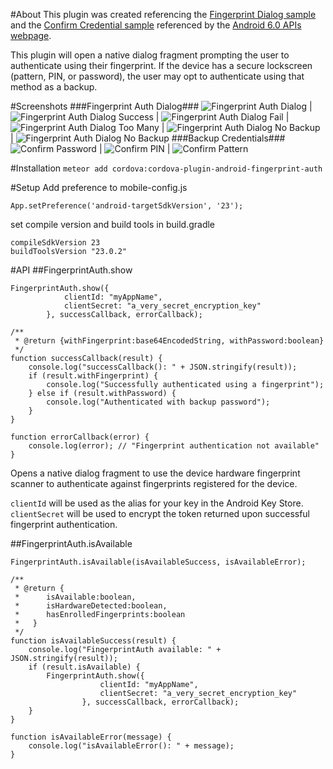 #About
This plugin was created referencing the [Fingerprint Dialog sample](http://developer.android.com/samples/FingerprintDialog/index.html) and the [Confirm Credential sample](http://developer.android.com/samples/ConfirmCredential/index.html) referenced by the [Android 6.0 APIs webpage](http://developer.android.com/about/versions/marshmallow/android-6.0.html).

This plugin will open a native dialog fragment prompting the user to authenticate using their fingerprint.  If the device has a secure lockscreen (pattern, PIN, or password), the user may opt to authenticate using that method as a backup.

#Screenshots
###Fingerprint Auth Dialog###
![Fingerprint Auth Dialog](screenshots/fp_auth_dialog.jpg) | ![Fingerprint Auth Dialog Success](screenshots/fp_auth_dialog_success.png) | ![Fingerprint Auth Dialog Fail](screenshots/fp_auth_dialog_fail.jpg) | ![Fingerprint Auth Dialog Too Many](screenshots/fp_auth_dialog_too_many.jpg) | ![Fingerprint Auth Dialog No Backup](screenshots/fp_auth_dialog_no_backup.jpg) | ![Fingerprint Auth Dialog No Backup](screenshots/fp_auth_dialog_longer.png)
###Backup Credentials###
![Confirm Password](screenshots/confirm_creds_pw.png) | ![Confirm PIN](screenshots/confirm_creds_pin.png) | ![Confirm Pattern](screenshots/confirm_creds_pattern.png)


#Installation
`meteor add cordova:cordova-plugin-android-fingerprint-auth`

#Setup
Add preference to mobile-config.js
```
App.setPreference('android-targetSdkVersion', '23');
```

set compile version and build tools in build.gradle
```
compileSdkVersion 23
buildToolsVersion "23.0.2"
```

#API
##FingerprintAuth.show
```
FingerprintAuth.show({
            clientId: "myAppName",
            clientSecret: "a_very_secret_encryption_key"
        }, successCallback, errorCallback);

/**
 * @return {withFingerprint:base64EncodedString, withPassword:boolean}
 */
function successCallback(result) {
    console.log("successCallback(): " + JSON.stringify(result));
    if (result.withFingerprint) {
        console.log("Successfully authenticated using a fingerprint");
    } else if (result.withPassword) {
        console.log("Authenticated with backup password");
    }
}

function errorCallback(error) {
    console.log(error); // "Fingerprint authentication not available"
}

```
Opens a native dialog fragment to use the device hardware fingerprint scanner to authenticate against fingerprints
registered for the device.

`clientId` will be used as the alias for your key in the Android Key Store.
`clientSecret` will be used to encrypt the token returned upon successful fingerprint authentication.

##FingerprintAuth.isAvailable
```
FingerprintAuth.isAvailable(isAvailableSuccess, isAvailableError);

/**
 * @return {
 *      isAvailable:boolean,
 *      isHardwareDetected:boolean,
 *      hasEnrolledFingerprints:boolean
 *   }
 */
function isAvailableSuccess(result) {
    console.log("FingerprintAuth available: " + JSON.stringify(result));
    if (result.isAvailable) {
        FingerprintAuth.show({
                    clientId: "myAppName",
                    clientSecret: "a_very_secret_encryption_key"
                }, successCallback, errorCallback);
    }
}

function isAvailableError(message) {
    console.log("isAvailableError(): " + message);
}
```